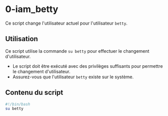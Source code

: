 # 0-iam_betty

Ce script change l'utilisateur actuel pour l'utilisateur `betty`.

## Utilisation

Ce script utilise la commande `su betty` pour effectuer le changement d'utilisateur. 

- Le script doit être exécuté avec des privilèges suffisants pour permettre le changement d'utilisateur.
- Assurez-vous que l'utilisateur `betty` existe sur le système.

## Contenu du script

```bash
#!/bin/bash
su betty
